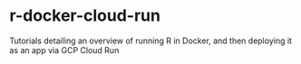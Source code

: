 # r-docker-cloud-run
Tutorials detailing an overview of running R in Docker, and then deploying it as an app via GCP Cloud Run
